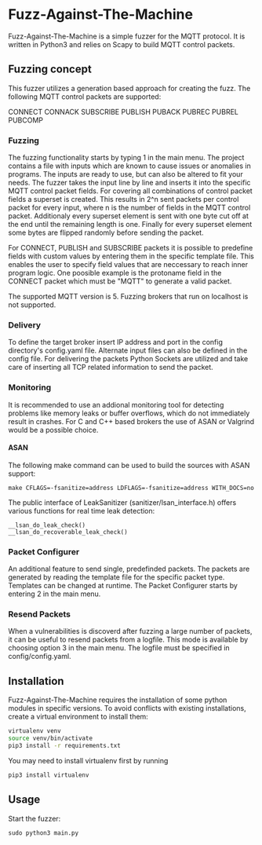 # Fuzz-Against-The-Machine

Fuzz-Against-The-Machine is a simple fuzzer for the MQTT protocol. It is written in Python3 and relies on Scapy to build MQTT control packets.

## Fuzzing concept

This fuzzer utilizes a generation based approach for creating the fuzz.
The following MQTT control packets are supported:

CONNECT
CONNACK
SUBSCRIBE
PUBLISH
PUBACK
PUBREC
PUBREL
PUBCOMP


### Fuzzing
The fuzzing functionality starts by typing 1 in the main menu.
The project contains a file with inputs which are known to cause issues or anomalies in programs. The inputs are ready to use, but can also be altered to fit your needs.
The fuzzer takes the input line by line and inserts it into the specific MQTT control packet fields. For covering all combinations of control packet fields a superset is created. This results in 2^n sent packets per control packet for every input, where n is the number of fields in the MQTT control packet. Additionaly every superset element is sent with one byte cut off at the end until the remaining length is one. Finally for every superset element some bytes are flipped randomly before sending the packet.

For CONNECT, PUBLISH and SUBSCRIBE packets it is possible to predefine fields with custom values by entering them in the specific template file. This enables the user to specify field values that are neccessary to reach inner program logic. One poosible example is the protoname field in the CONNECT packet which must be "MQTT" to generate a valid packet.

The supported MQTT version is 5.
Fuzzing brokers that run on localhost is not supported.

### Delivery

To define the target broker insert IP address and port in the config directory's config.yaml file. Alternate input files can also be defined in the config file.
For delivering the packets Python Sockets are utilized and take care of inserting all TCP related information to send the packet.

### Monitoring

It is recommended to use an addional monitoring tool for detecting problems like memory leaks or buffer overflows, which do not immediately result in crashes.
For C and C++ based brokers the use of ASAN or Valgrind would be a possible choice.

#### ASAN
The following make command can be used to build the sources with ASAN support:

```
make CFLAGS=-fsanitize=address LDFLAGS=-fsanitize=address WITH_DOCS=no
```

The public interface of LeakSanitizer (sanitizer/lsan_interface.h) offers various functions for real time leak detection:


```
__lsan_do_leak_check()
__lsan_do_recoverable_leak_check()
```

### Packet Configurer
An additional feature to send single, predefinded packets. The packets are generated by reading the template file for the specific packet type. Templates can be changed at runtime.
The Packet Configurer starts by entering 2 in the main menu.

### Resend Packets
When a vulnerabilities is discoverd after fuzzing a large number of packets, it can be useful to resend packets from a logfile. This mode is available by choosing option 3 in the main menu. The logfile must be specified in config/config.yaml.


## Installation

Fuzz-Against-The-Machine requires the installation of some python modules in specific versions. To avoid conflicts with existing installations, create a virtual environment to install them:

```bash
virtualenv venv
source venv/bin/activate
pip3 install -r requirements.txt
```

You may need to install virtualenv first by running

```bash
pip3 install virtualenv
```

## Usage

Start the fuzzer:

```
sudo python3 main.py
```




